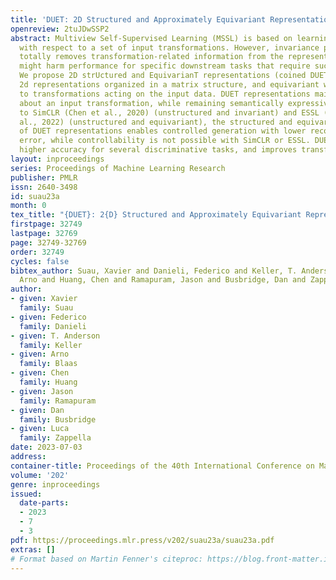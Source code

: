 ```yaml
---
title: 'DUET: 2D Structured and Approximately Equivariant Representations'
openreview: 2tuJDwSSP2
abstract: Multiview Self-Supervised Learning (MSSL) is based on learning invariances
  with respect to a set of input transformations. However, invariance partially or
  totally removes transformation-related information from the representations, which
  might harm performance for specific downstream tasks that require such information.
  We propose 2D strUctured and EquivarianT representations (coined DUET), which are
  2d representations organized in a matrix structure, and equivariant with respect
  to transformations acting on the input data. DUET representations maintain information
  about an input transformation, while remaining semantically expressive. Compared
  to SimCLR (Chen et al., 2020) (unstructured and invariant) and ESSL (Dangovski et
  al., 2022) (unstructured and equivariant), the structured and equivariant nature
  of DUET representations enables controlled generation with lower reconstruction
  error, while controllability is not possible with SimCLR or ESSL. DUET also achieves
  higher accuracy for several discriminative tasks, and improves transfer learning.
layout: inproceedings
series: Proceedings of Machine Learning Research
publisher: PMLR
issn: 2640-3498
id: suau23a
month: 0
tex_title: "{DUET}: 2{D} Structured and Approximately Equivariant Representations"
firstpage: 32749
lastpage: 32769
page: 32749-32769
order: 32749
cycles: false
bibtex_author: Suau, Xavier and Danieli, Federico and Keller, T. Anderson and Blaas,
  Arno and Huang, Chen and Ramapuram, Jason and Busbridge, Dan and Zappella, Luca
author:
- given: Xavier
  family: Suau
- given: Federico
  family: Danieli
- given: T. Anderson
  family: Keller
- given: Arno
  family: Blaas
- given: Chen
  family: Huang
- given: Jason
  family: Ramapuram
- given: Dan
  family: Busbridge
- given: Luca
  family: Zappella
date: 2023-07-03
address: 
container-title: Proceedings of the 40th International Conference on Machine Learning
volume: '202'
genre: inproceedings
issued:
  date-parts:
  - 2023
  - 7
  - 3
pdf: https://proceedings.mlr.press/v202/suau23a/suau23a.pdf
extras: []
# Format based on Martin Fenner's citeproc: https://blog.front-matter.io/posts/citeproc-yaml-for-bibliographies/
---
```


